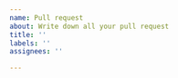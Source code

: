 ```yaml
---
name: Pull request
about: Write down all your pull request
title: ''
labels: ''
assignees: ''

---
```



